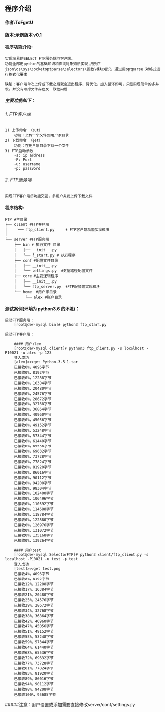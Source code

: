 ## 程序介绍

#### 作者:ToFgetU
#### 版本:示例版本 v0.1
#### 程序功能介绍:
    实现简易的SELECT FTP服务端与客户端。
    功能全部用python的基础知识和面向对象知识实现,用到了json\os\sys\socketoptparse\selectors\函数\模块知识，通过用optparse 对格式进行格式化要求

	缺陷：客户端单次上传或下载之后就会退出程序，待优化，加入循环即可，只是实现简单的多并发，并没有考虑文件存在及一致性问题
##### 主要功能如下：
######	1. FTP客户端
	1) 上传命令 （put）
		功能：上传一个文件到用户家目录
	2) 下载命令	（get）
		功能：在用户家目录下载一个文件
	3) FTP启动参数
		-s: ip address
		-P: Port
		-u: username
		-p: password

######	2. FTP服务端
	实现FTP客户端的功能交互，多用户并发上传下载文件


#### 程序结构:

	FTP #主目录
	├──	client #FTP客户端
	│　　	└── ftp_client.py     # FTP客户端功能实现模块
	│
	└── server #FTP服务端
		├── bin # 执行文件 目录  	
		│　　├── __init__.py  
		│　　└── f_start.py # 执行程序  
		├── conf #配置文件目录  
		│　　├── __init__.py
		│　　└── settings.py  #数据路径配置文件  
		├── core #主要逻辑程序  
		│　　├── __init__.py  
		│　　└── ftp_server.py  #FTP服务端实现模块 
		└── home  #用户家目录
		　　　└── alex #账户目录

#### 测试案例(环境为 python3.6 的环境)：
	
	启动FTP服务端：
		[root@dev-mysql bin]# python3 ftp_start.py

	启动FTP客户端：
		
		#### 用户alex
		[root@dev-mysql client]# python3 ftp_client.py -s localhost -P10021 -u alex -p 123
		登入成功
		[alex]>>>get Python-3.5.1.tar
		已接收0%，4096字节
		已接收0%，8192字节
		已接收0%，12288字节
		已接收0%，16384字节
		已接收0%，20480字节
		已接收0%，24576字节
		已接收0%，28672字节
		已接收0%，32768字节
		已接收0%，36864字节
		已接收0%，40960字节
		已接收0%，45056字节
		已接收0%，49152字节
		已接收0%，53248字节
		已接收0%，57344字节
		已接收0%，61440字节
		已接收0%，65536字节
		已接收0%，69632字节
		已接收0%，73728字节
		已接收0%，77824字节
		已接收0%，81920字节
		已接收0%，86016字节
		已接收0%，90112字节
		已接收0%，94208字节
		已接收0%，98304字节
		已接收0%，102400字节
		已接收0%，106496字节
		已接收0%，110592字节
		已接收0%，114688字节
		已接收0%，118784字节
		已接收0%，122880字节
		已接收0%，126976字节
		已接收0%，131072字节
		已接收0%，135168字节
		已接收0%，139264字节

		#### 用户test
		[root@dev-mysql SelectorFTP]# python3 client/ftp_client.py -s localhost -P10021 -u test -p test
		登入成功
		[test]>>>get test.png
		已接收4%，4096字节
		已接收8%，8192字节
		已接收12%，12288字节
		已接收17%，16384字节
		已接收21%，20480字节
		已接收25%，24576字节
		已接收29%，28672字节
		已接收34%，32768字节
		已接收38%，36864字节
		已接收42%，40960字节
		已接收47%，45056字节
		已接收51%，49152字节
		已接收55%，53248字节
		已接收59%，57344字节
		已接收64%，61440字节
		已接收68%，65536字节
		已接收72%，69632字节
		已接收77%，73728字节
		已接收81%，77824字节
		已接收85%，81920字节
		已接收89%，86016字节
		已接收94%，90112字节
		已接收98%，94208字节
		已接收100%，95685字节

#####注意：用户设置或添加需要直接修改server/conf/settings.py
		 	